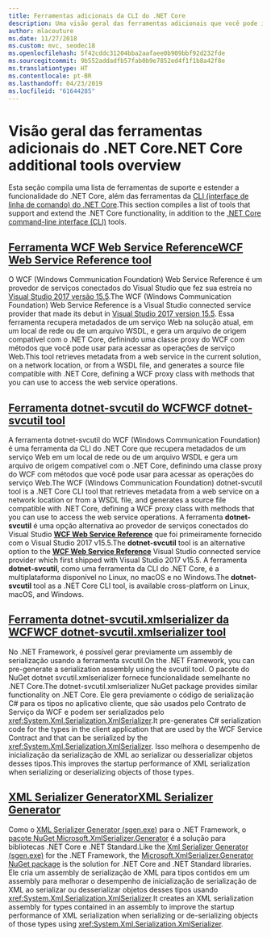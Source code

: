 ```yaml
---
title: Ferramentas adicionais da CLI do .NET Core
description: Uma visão geral das ferramentas adicionais que você pode instalar que oferecem suporte e estendem a funcionalidade do .NET Core.
author: mlacouture
ms.date: 11/27/2018
ms.custom: mvc, seodec18
ms.openlocfilehash: 5f42cddc31204bba2aafaee0b909bbf92d232fde
ms.sourcegitcommit: 9b552addadfb57fab0b9e7852ed4f1f1b8a42f8e
ms.translationtype: HT
ms.contentlocale: pt-BR
ms.lasthandoff: 04/23/2019
ms.locfileid: "61644285"
---
```

# <a name="net-core-additional-tools-overview"></a><span data-ttu-id="85ebd-103">Visão geral das ferramentas adicionais do .NET Core</span><span class="sxs-lookup"><span data-stu-id="85ebd-103">.NET Core additional tools overview</span></span>

<span data-ttu-id="85ebd-104">Esta seção compila uma lista de ferramentas de suporte e estender a funcionalidade do .NET Core, além das ferramentas da [CLI (interface de linha de comando) do .NET Core](../tools/index.md).</span><span class="sxs-lookup"><span data-stu-id="85ebd-104">This section compiles a list of tools that support and extend the .NET Core functionality, in addition to the [.NET Core command-line interface (CLI)](../tools/index.md) tools.</span></span>

## <a name="wcf-web-service-reference-toolwcf-web-service-reference-guidemd"></a>[<span data-ttu-id="85ebd-105">Ferramenta WCF Web Service Reference</span><span class="sxs-lookup"><span data-stu-id="85ebd-105">WCF Web Service Reference tool</span></span>](wcf-web-service-reference-guide.md)

<span data-ttu-id="85ebd-106">O WCF (Windows Communication Foundation) Web Service Reference é um provedor de serviços conectados do Visual Studio que fez sua estreia no [Visual Studio 2017 versão 15.5](/visualstudio/releasenotes/vs2017-relnotes-v15.5#WCFTools).</span><span class="sxs-lookup"><span data-stu-id="85ebd-106">The WCF (Windows Communication Foundation) Web Service Reference is a Visual Studio connected service provider that made its debut in [Visual Studio 2017 version 15.5](/visualstudio/releasenotes/vs2017-relnotes-v15.5#WCFTools).</span></span> <span data-ttu-id="85ebd-107">Essa ferramenta recupera metadados de um serviço Web na solução atual, em um local de rede ou de um arquivo WSDL, e gera um arquivo de origem compatível com o .NET Core, definindo uma classe proxy do WCF com métodos que você pode usar para acessar as operações de serviço Web.</span><span class="sxs-lookup"><span data-stu-id="85ebd-107">This tool retrieves metadata from a web service in the current solution, on a network location, or from a WSDL file, and generates a source file compatible with .NET Core, defining a WCF proxy class with methods that you can use to access the web service operations.</span></span>

## <a name="wcf-dotnet-svcutil-tooldotnet-svcutil-guidemd"></a>[<span data-ttu-id="85ebd-108">Ferramenta dotnet-svcutil do WCF</span><span class="sxs-lookup"><span data-stu-id="85ebd-108">WCF dotnet-svcutil tool</span></span>](dotnet-svcutil-guide.md)

<span data-ttu-id="85ebd-109">A ferramenta dotnet-svcutil do WCF (Windows Communication Foundation) é uma ferramenta da CLI do .NET Core que recupera metadados de um serviço Web em um local de rede ou de um arquivo WSDL e gera um arquivo de origem compatível com o .NET Core, definindo uma classe proxy do WCF com métodos que você pode usar para acessar as operações do serviço Web.</span><span class="sxs-lookup"><span data-stu-id="85ebd-109">The WCF (Windows Communication Foundation) dotnet-svcutil tool is a .NET Core CLI tool that retrieves metadata from a web service on a network location or from a WSDL file, and generates a source file compatible with .NET Core, defining a WCF proxy class with methods that you can use to access the web service operations.</span></span>
<span data-ttu-id="85ebd-110">A ferramenta **dotnet-svcutil** é uma opção alternativa ao provedor de serviços conectados do Visual Studio [**WCF Web Service Reference**](wcf-web-service-reference-guide.md) que foi primeiramente fornecido com o Visual Studio 2017 v15.5.</span><span class="sxs-lookup"><span data-stu-id="85ebd-110">The **dotnet-svcutil** tool is an alternative option to the [**WCF Web Service Reference**](wcf-web-service-reference-guide.md) Visual Studio connected service provider which first shipped with Visual Studio 2017 v15.5.</span></span> <span data-ttu-id="85ebd-111">A ferramenta **dotnet-svcutil**, como uma ferramenta da CLI do .NET Core, é a multiplataforma disponível no Linux, no macOS e no Windows.</span><span class="sxs-lookup"><span data-stu-id="85ebd-111">The **dotnet-svcutil** tool as a .NET Core CLI tool, is available cross-platform on Linux, macOS, and Windows.</span></span>

## <a name="wcf-dotnet-svcutilxmlserializer-tooldotnet-svcutilxmlserializer-guidemd"></a>[<span data-ttu-id="85ebd-112">Ferramenta dotnet-svcutil.xmlserializer da WCF</span><span class="sxs-lookup"><span data-stu-id="85ebd-112">WCF dotnet-svcutil.xmlserializer tool</span></span>](dotnet-svcutil.xmlserializer-guide.md)

<span data-ttu-id="85ebd-113">No .NET Framework, é possível gerar previamente um assembly de serialização usando a ferramenta svcutil.</span><span class="sxs-lookup"><span data-stu-id="85ebd-113">On the .NET Framework, you can pre-generate a serialization assembly using the svcutil tool.</span></span> <span data-ttu-id="85ebd-114">O pacote do NuGet dotnet svcutil.xmlserializer fornece funcionalidade semelhante no .NET Core.</span><span class="sxs-lookup"><span data-stu-id="85ebd-114">The dotnet-svcutil.xmlserializer NuGet package provides similar functionality on .NET Core.</span></span> <span data-ttu-id="85ebd-115">Ele gera previamente o código de serialização C# para os tipos no aplicativo cliente, que são usados pelo Contrato de Serviço da WCF e podem ser serializados pelo <xref:System.Xml.Serialization.XmlSerializer>.</span><span class="sxs-lookup"><span data-stu-id="85ebd-115">It pre-generates C# serialization code for the types in the client application that are used by the WCF Service Contract and that can be serialized by the <xref:System.Xml.Serialization.XmlSerializer>.</span></span> <span data-ttu-id="85ebd-116">Isso melhora o desempenho de inicialização da serialização de XML ao serializar ou desserializar objetos desses tipos.</span><span class="sxs-lookup"><span data-stu-id="85ebd-116">This improves the startup performance of XML serialization when serializing or deserializing objects of those types.</span></span>

## <a name="xml-serializer-generatorxml-serializer-generatormd"></a>[<span data-ttu-id="85ebd-117">XML Serializer Generator</span><span class="sxs-lookup"><span data-stu-id="85ebd-117">XML Serializer Generator</span></span>](xml-serializer-generator.md)

<span data-ttu-id="85ebd-118">Como o [XML Serializer Generator (sgen.exe)](../../standard/serialization/xml-serializer-generator-tool-sgen-exe.md) para o .NET Framework, o [pacote NuGet Microsoft.XmlSerializer.Generator](https://www.nuget.org/packages/Microsoft.XmlSerializer.Generator) é a solução para bibliotecas .NET Core e .NET Standard.</span><span class="sxs-lookup"><span data-stu-id="85ebd-118">Like the [Xml Serializer Generator (sgen.exe)](../../standard/serialization/xml-serializer-generator-tool-sgen-exe.md) for the .NET Framework, the [Microsoft.XmlSerializer.Generator NuGet package](https://www.nuget.org/packages/Microsoft.XmlSerializer.Generator) is the solution for .NET Core and .NET Standard libraries.</span></span> <span data-ttu-id="85ebd-119">Ele cria um assembly de serialização de XML para tipos contidos em um assembly para melhorar o desempenho de inicialização de serialização de XML ao serializar ou desserializar objetos desses tipos usando <xref:System.Xml.Serialization.XmlSerializer>.</span><span class="sxs-lookup"><span data-stu-id="85ebd-119">It creates an XML serialization assembly for types contained in an assembly to improve the startup performance of XML serialization when serializing or de-serializing objects of those types using <xref:System.Xml.Serialization.XmlSerializer>.</span></span>